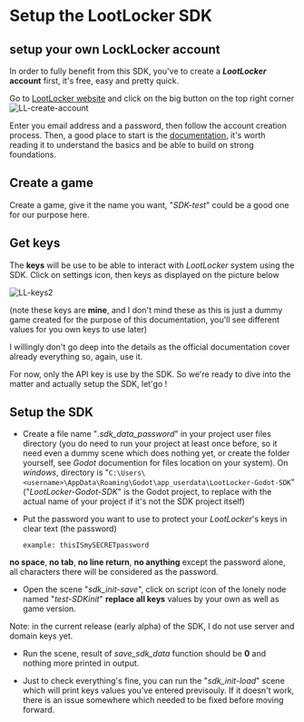 # Setup the LootLocker SDK
## setup your own LockLocker account

In order to fully benefit from this SDK, you've to create a **_LootLocker_ account** first, it's free, easy and pretty quick.

Go to [LootLocker website](https://lootlocker.com/) and click on the big button on the top right corner
![LL-create-account](https://github.com/ARez2/LootLocker-Godot-SDK/assets/136735040/cb741631-5670-4f44-9080-926387a30007)


Enter you email address and a password, then follow the account creation process.
Then, a good place to start is the [documentation](https://docs.lootlocker.com/the-basics/readme), it's worth reading it to understand the basics and be able to build on strong foundations.

## Create a game

Create a game, give it the name you want, "_SDK-test_" could be a good one for our purpose here.

## Get keys

The **keys** will be use to be able to interact with _LootLocker_ system using the SDK.
Click on settings icon, then keys as displayed on the picture below

![LL-keys2](https://github.com/ARez2/LootLocker-Godot-SDK/assets/136735040/08627d7b-d083-4787-9323-a852e65d4232)

(note these keys are **mine**, and I don't mind these as this is just a dummy game created for the purpose of this documentation, you'll see different values for you own keys to use later)

I willingly don't go deep into the details as the official documentation cover already everything so, again, use it.

For now, only the API key is use by the SDK. So we're ready to dive into the matter and actually setup the SDK, let'go !

## Setup the SDK

* Create a file name "_.sdk_data_password_" in your project user files directory (you do need to run your project at least once before, so it need even a dummy scene which does nothing yet, or create the folder yourself, see _Godot_ documention for files location on your system). On _windows_, directory is "`C:\Users\<username>\AppData\Roaming\Godot\app_userdata\LootLocker-Godot-SDK`"
("_LootLocker-Godot-SDK_" is the Godot project, to replace with the actual name of your project if it's not the SDK project itself)

* Put the password you want to use to protect your _LootLocker_'s keys in clear text (the password)
  
	`example: thisISmySECRETpassword`

**no space**, **no tab**, **no line return**, **no anything** except the password alone, all characters there will be considered as the password.

* Open the scene "_sdk_init-save_", click on script icon of the lonely node named "_test-SDKinit_"
**replace all keys** values by your own as well as game version.

Note: in the current release (early alpha) of the SDK, I do not use server and domain keys yet.

* Run the scene, result of _save_sdk_data_ function should be **0** and nothing more printed in output.

* Just to check everything's fine, you can run the "_sdk_init-load_" scene which will print keys values you've entered previsouly. If it doesn't work, there is an issue somewhere which needed to be fixed before moving forward.
